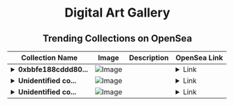 <div align="center">

# Digital Art Gallery

## Trending Collections on OpenSea

| Collection Name                       | Image                                                                                     | Description                       | OpenSea Link                                                                                          |
|---------------------------------------|-------------------------------------------------------------------------------------------|-----------------------------------|--------------------------------------------------------------------------------------------------------|
| **<details><summary>0xbbfe188cddd80...</summary>0xbbfe188cddd808395e65308390d604f2d33a6122</details>** | ![Image](https://i2.seadn.io/optimism/0x3debd327d5c02b1f39ada4a5744e525c4ffa63f7/2d7928853f2d942a67d9c207c455e7/062d7928853f2d942a67d9c207c455e7.png?w=200&auto=format) |  | <details><summary>Link</summary>[0xbbfe188cddd808395e65308390d604f2d33a6122](https://opensea.io/collection/0xbbfe188cddd808395e65308390d604f2d33a6122)</details> |
| **<details><summary>Unidentified co...</summary>Unidentified contract d2e91e4a-50ac-4d2d-8fa9-bde4bd9a3020</details>** | ![Image](https://i2.seadn.io/optimism/0x579e4f4a7e577ef5ac6e9221ca8f11dd6d43316d/6404459f0a28661c41bd910f8b5899/e86404459f0a28661c41bd910f8b5899.png?w=200&auto=format) |  | <details><summary>Link</summary>[Unidentified contract d2e91e4a-50ac-4d2d-8fa9-bde4bd9a3020](https://opensea.io/collection/unidentified-contract-d2e91e4a-50ac-4d2d-8fa9-bde4)</details> |
| **<details><summary>Unidentified co...</summary>Unidentified contract d421b510-d838-411f-ba32-9e20c8d4ab91</details>** | ![Image](https://i2.seadn.io/optimism/0x3debd327d5c02b1f39ada4a5744e525c4ffa63f7/2d7928853f2d942a67d9c207c455e7/062d7928853f2d942a67d9c207c455e7.png?w=200&auto=format) |  | <details><summary>Link</summary>[Unidentified contract d421b510-d838-411f-ba32-9e20c8d4ab91](https://opensea.io/collection/unidentified-contract-d421b510-d838-411f-ba32-9e20)</details> |

</div>